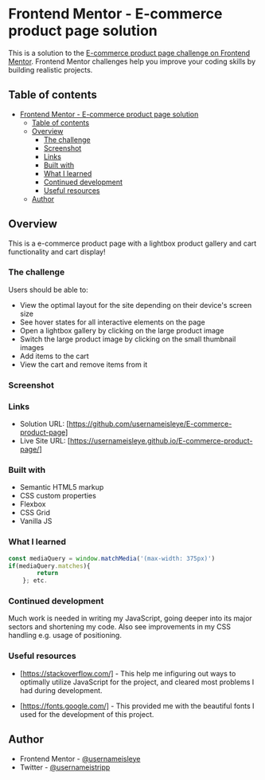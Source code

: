 # Frontend Mentor - E-commerce product page solution

This is a solution to the [E-commerce product page challenge on Frontend Mentor](https://www.frontendmentor.io/challenges/ecommerce-product-page-UPsZ9MJp6). Frontend Mentor challenges help you improve your coding skills by building realistic projects.

## Table of contents

- [Frontend Mentor - E-commerce product page solution](#frontend-mentor---e-commerce-product-page-solution)
  - [Table of contents](#table-of-contents)
  - [Overview](#overview)
    - [The challenge](#the-challenge)
    - [Screenshot](#screenshot)
    - [Links](#links)
    - [Built with](#built-with)
    - [What I learned](#what-i-learned)
    - [Continued development](#continued-development)
    - [Useful resources](#useful-resources)
  - [Author](#author)


## Overview
This is a e-commerce product page with a lightbox product gallery and cart functionality and cart display!

### The challenge
Users should be able to:

- View the optimal layout for the site depending on their device's screen size
- See hover states for all interactive elements on the page
- Open a lightbox gallery by clicking on the large product image
- Switch the large product image by clicking on the small thumbnail images
- Add items to the cart
- View the cart and remove items from it

### Screenshot


### Links

- Solution URL: [https://github.com/usernameisleye/E-commerce-product-page]
- Live Site URL: [https://usernameisleye.github.io/E-commerce-product-page/]

### Built with

- Semantic HTML5 markup
- CSS custom properties
- Flexbox
- CSS Grid
- Vanilla JS

### What I learned
```js
const mediaQuery = window.matchMedia('(max-width: 375px)')
if(mediaQuery.matches){
        return
    }; etc.
```

### Continued development

Much work is needed in writing my JavaScript, going deeper into its major sectors and shortening my code. Also see improvements in my CSS handling e.g. usage of positioning.

### Useful resources

- [https://stackoverflow.com/] - This help me infiguring out ways to optimally utilize JavaScript for the project, and cleared most problems I had during development.

- [https://fonts.google.com/] - This provided me with the beautiful fonts I used for the development of this project.

## Author
- Frontend Mentor - [@usernameisleye](https://www.frontendmentor.io/profile/usernameisleye)
- Twitter - [@usernameistripp](https://twitter.com/usernameistripp)
